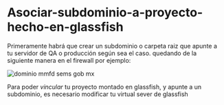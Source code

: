 # Asociar-subdominio-a-proyecto-hecho-en-glassfish

Primeramente habrá que crear un subdominio o carpeta raiz que apunte a tu servidor de QA o producción según sea el caso.
quedando de la siguiente manera en el firewall por ejemplo:

![dominio mmfd sems gob mx](https://user-images.githubusercontent.com/11967028/32068136-01db1664-ba4b-11e7-8212-10e30c13f243.png)

Para poder *vincular* tu proyecto montado en glassfish, y apunte a un subdominio, es necesario modificar tu virtual sever de glassfish





